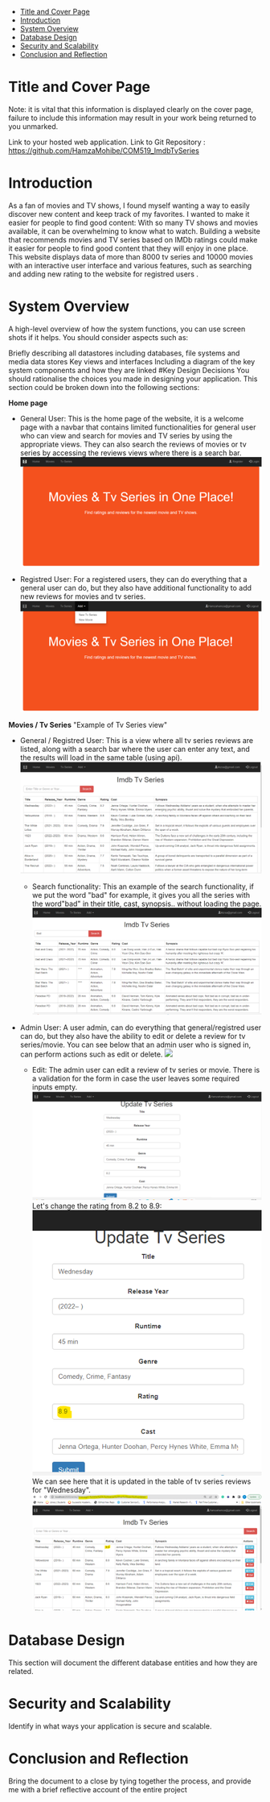 - [Title and Cover Page](#title-and-cover-page)
- [Introduction](#introduction)
- [System Overview](#system-overview)
- [Database Design](#database-design)
- [Security and Scalability](#security-and-scalability)
- [Conclusion and Reflection](#conclusion-and-reflection)

# Title and Cover Page

Note: it is vital that this information is displayed clearly on the cover page, failure to include this information may result in your work being returned to you unmarked.

Link to your hosted web application.
Link to Git Repository : https://github.com/HamzaMohibe/COM519_ImdbTvSeries

# Introduction

As a fan of movies and TV shows, I found myself wanting a way to easily discover new content and keep track of my favorites. I wanted to make it easier for people to find good content: With so many TV shows and movies available, it can be overwhelming to know what to watch. Building a website that recommends movies and TV series based on IMDb ratings could make it easier for people to find good content that they will enjoy in one place. This website displays data of more than 8000 tv series and 10000 movies with an interactive user interface and various features, such as searching and adding new rating to the website for registred users .

# System Overview

A high-level overview of how the system functions, you can use screen shots if it helps. You should consider aspects such as:

Briefly describing all datastores including databases, file systems and media data stores
Key views and interfaces
Including a diagram of the key system components and how they are linked
#Key Design Decisions
You should rationalise the choices you made in designing your application. This section could be broken down into the following sections:

**Home page**

- General User:
  This is the home page of the website, it is a welcome page with a navbar that contains limited functionalities for general user who can view and search for movies and TV series by using the appropriate views. They can also search the reviews of movies or tv series by accessing the reviews views where there is a search bar.
  ![image](public/screenshots/home_page_general_user.png)

- Registred User:
  For a registered users, they can do everything that a general user can do, but they also have additional functionality to add new reviews for movies and tv series.
  ![](public/screenshots/home_page_registred_user.png)

**Movies / Tv Series**
"Example of Tv Series view"

- General / Registred User:
  This is a view where all tv series reviews are listed, along with a search bar where the user can enter any text, and the results will load in the same table (using api).
  ![](public/screenshots/list_tvseries.png)

  - Search functionality:
    This an example of the search functionality, if we put the word "bad" for example, it gives you all the series with the word"bad" in their title, cast, synopsis.. without loading the page.
    ![](public/screenshots/search.png)

- Admin User:
  A user admin, can do everything that general/registred user can do, but they also have the ability to edit or delete a review for tv series/movie. You can see below that an admin user who is signed in, can perform actions such as edit or delete.
  ![](assets/admin_view.png)
  - Edit:
    The admin user can edit a review of tv series or movie. There is a validation for the form in case the user leaves some required inputs empty.
    ![](public/screenshots/update.png)
    Let's change the rating from 8.2 to 8.9:
    ![](public/screenshots/update_1.png)
    We can see here that it is updated in the table of tv series reviews for "Wednesday".
    ![](public/screenshots/updated_review.png)

# Database Design

This section will document the different database entities and how they are related.

# Security and Scalability

Identify in what ways your application is secure and scalable.

# Conclusion and Reflection

Bring the document to a close by tying together the process, and provide me with a brief reflective account of the entire project
